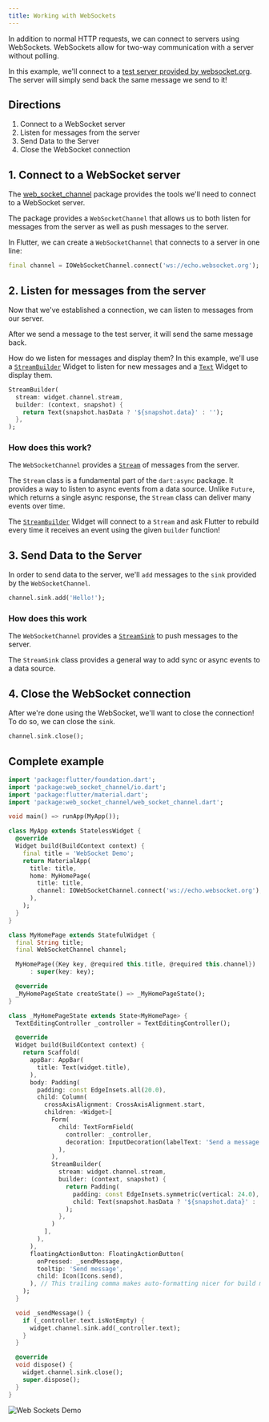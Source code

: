 ```yaml
---
title: Working with WebSockets
---
```


In addition to normal HTTP requests, we can connect to servers using WebSockets.
WebSockets allow for two-way communication with a server without polling.

In this example, we'll connect to a [test server provided by
websocket.org](http://www.websocket.org/echo.html). The server will simply send
back the same message we send to it!

## Directions

  1. Connect to a WebSocket server
  2. Listen for messages from the server
  3. Send Data to the Server
  4. Close the WebSocket connection

## 1. Connect to a WebSocket server

The [web_socket_channel](https://pub.dartlang.org/packages/web_socket_channel)
package provides the tools we'll need to connect to a WebSocket server.

The package provides a `WebSocketChannel` that allows us to both listen for
messages from the server as well as push messages to the server.

In Flutter, we can create a `WebSocketChannel` that connects to a server in one
line:

<!-- skip -->
```dart
final channel = IOWebSocketChannel.connect('ws://echo.websocket.org');
```

## 2. Listen for messages from the server

Now that we've established a connection, we can listen to messages from our
server.

After we send a message to the test server, it will send the same message back.

How do we listen for messages and display them? In this example, we'll use
a [`StreamBuilder`](https://docs.flutter.io/flutter/widgets/StreamBuilder-class.html)
Widget to listen for new messages and a [`Text`](https://docs.flutter.io/flutter/widgets/Text-class.html)
Widget to display them.

<!-- skip -->
```dart
StreamBuilder(
  stream: widget.channel.stream,
  builder: (context, snapshot) {
    return Text(snapshot.hasData ? '${snapshot.data}' : '');
  },
);
```

### How does this work?

The `WebSocketChannel` provides a [`Stream`](https://docs.flutter.io/flutter/dart-async/Stream-class.html)
of messages from the server.

The `Stream` class is a fundamental part of the `dart:async` package. It
provides a way to listen to async events from a data source. Unlike `Future`,
which returns a single async response, the `Stream` class can deliver many
events over time.

The [`StreamBuilder`](https://docs.flutter.io/flutter/widgets/StreamBuilder-class.html)
Widget will connect to a `Stream` and ask Flutter to rebuild every time it
receives an event using the given `builder` function!

## 3. Send Data to the Server

In order to send data to the server, we'll `add` messages to the `sink` provided
by the `WebSocketChannel`.

<!-- skip -->
```dart
channel.sink.add('Hello!');
```

### How does this work

The `WebSocketChannel` provides a [`StreamSink`](https://docs.flutter.io/flutter/dart-async/StreamSink-class.html)
to push messages to the server.

The `StreamSink` class provides a general way to add sync or async events to a
data source.

## 4. Close the WebSocket connection

After we're done using the WebSocket, we'll want to close the connection! To do
so, we can close the `sink`.

<!-- skip -->
```dart
channel.sink.close();
```

## Complete example

```dart
import 'package:flutter/foundation.dart';
import 'package:web_socket_channel/io.dart';
import 'package:flutter/material.dart';
import 'package:web_socket_channel/web_socket_channel.dart';

void main() => runApp(MyApp());

class MyApp extends StatelessWidget {
  @override
  Widget build(BuildContext context) {
    final title = 'WebSocket Demo';
    return MaterialApp(
      title: title,
      home: MyHomePage(
        title: title,
        channel: IOWebSocketChannel.connect('ws://echo.websocket.org'),
      ),
    );
  }
}

class MyHomePage extends StatefulWidget {
  final String title;
  final WebSocketChannel channel;

  MyHomePage({Key key, @required this.title, @required this.channel})
      : super(key: key);

  @override
  _MyHomePageState createState() => _MyHomePageState();
}

class _MyHomePageState extends State<MyHomePage> {
  TextEditingController _controller = TextEditingController();

  @override
  Widget build(BuildContext context) {
    return Scaffold(
      appBar: AppBar(
        title: Text(widget.title),
      ),
      body: Padding(
        padding: const EdgeInsets.all(20.0),
        child: Column(
          crossAxisAlignment: CrossAxisAlignment.start,
          children: <Widget>[
            Form(
              child: TextFormField(
                controller: _controller,
                decoration: InputDecoration(labelText: 'Send a message'),
              ),
            ),
            StreamBuilder(
              stream: widget.channel.stream,
              builder: (context, snapshot) {
                return Padding(
                  padding: const EdgeInsets.symmetric(vertical: 24.0),
                  child: Text(snapshot.hasData ? '${snapshot.data}' : ''),
                );
              },
            )
          ],
        ),
      ),
      floatingActionButton: FloatingActionButton(
        onPressed: _sendMessage,
        tooltip: 'Send message',
        child: Icon(Icons.send),
      ), // This trailing comma makes auto-formatting nicer for build methods.
    );
  }

  void _sendMessage() {
    if (_controller.text.isNotEmpty) {
      widget.channel.sink.add(_controller.text);
    }
  }

  @override
  void dispose() {
    widget.channel.sink.close();
    super.dispose();
  }
}
```

![Web Sockets Demo](/images/cookbook/web-sockets.gif)
